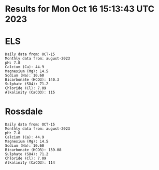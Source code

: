 # Results for Mon Oct 16 15:13:43 UTC 2023
# ELS
```
Daily data from: OCT-15
Monthly data from: august-2023
pH: 7.8
Calcium (Ca): 44.9
Magnesium (Mg): 14.5
Sodium (Na): 10.60
Bicarbonate (HCO3): 140.3
Sulphate (SO4): 71.2
Chloride (Cl): 7.09
Alkalinity (CaCO3): 115
```
# Rossdale
```
Daily data from: OCT-15
Monthly data from: august-2023
pH: 7.8
Calcium (Ca): 44.9
Magnesium (Mg): 14.5
Sodium (Na): 10.60
Bicarbonate (HCO3): 139.08
Sulphate (SO4): 71.2
Chloride (Cl): 7.09
Alkalinity (CaCO3): 114
```
